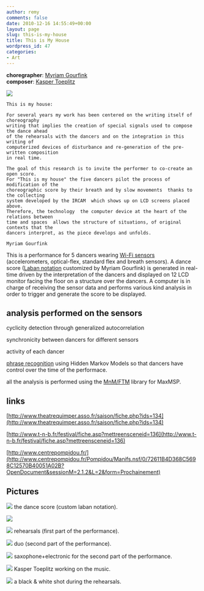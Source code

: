 ```yaml
---
author: remy
comments: false
date: 2010-12-16 14:55:49+00:00
layout: page
slug: this-is-my-house
title: This is My House
wordpress_id: 47
categories:
- Art
---
```


**choregrapher**: [Myriam Gourfink](http://www.myriam-gourfink.com/)<br/>
**composer**: [Kasper Toeplitz](http://www.sleazeart.com/)

![](http://recherche.ircam.fr/equipes/temps-reel/movement/muller/images/AA001-1-small.jpg)


    This is my house: 

    For several years my work has been centered on the writing itself of choreography  
    writing that implies the creation of special signals used to compose the dance ahead 
    of the rehearsals with the dancers and on the integration in this writing of 
    computerized devices of disturbance and re-generation of the pre-written composition 
    in real time. 

    The goal of this research is to invite the performer to co-create an open score. 
    For "This is my house" the five dancers pilot the process of modification of the 
    choreographic score by their breath and by slow movements  thanks to the collecting 
    system developed by the IRCAM  which shows up on LCD screens placed above. 
    Therefore, the technology  the computer device at the heart of the relations between 
    time and spaces  allows the structure of situations, of original contexts that the 
    dancers interpret, as the piece develops and unfolds. 

    Myriam Gourfink


This is a performance for 5 dancers wearing [Wi-Fi sensors](http://recherche.ircam.fr/equipes/temps-reel/movement/flety/static.php?page=static050309-144808) (accelerometers, optical-flex, standard flex and breath sensors). A dance score ([Laban notation](http://notation.free.fr/) customized by Myriam Gourfink) is generated in real-time driven by the interpretation of the dancers and displayed on 12 LCD monitor facing the floor on a structure over the dancers. A computer is in charge of receiving the sensor data and performs various kind analysis in order to trigger and generate the score to be displayed.


## analysis performed on the sensors


cyclicity detection through generalized autocorrelation

synchronicity between dancers for different sensors

activity of each dancer

[phrase recognition](http://recherche.ircam.fr/equipes/temps-reel/movement/muller/static.php?page=static041126-184936) using Hidden Markov Models so that dancers have control over the time of the performace.

all the analysis is performed using the [MnM/FTM](http://recherche.ircam.fr/equipes/temps-reel/ftm/mnm.html) library for MaxMSP.


## links


[http://www.theatrequimper.asso.fr/saison/fiche.php?ids=134](http://www.theatrequimper.asso.fr/saison/fiche.php?ids=134)

[http://www.t-n-b.fr/festival/fiche.asp?mettreensceneid=136](http://www.t-n-b.fr/festival/fiche.asp?mettreensceneid=136)

[http://www.centrepompidou.fr/](http://www.centrepompidou.fr/Pompidou/Manifs.nsf/0/72611B4D368C5698C12570B40051A02B?OpenDocument&sessionM=2.1.2&L=2&form=Prochainement)


## Pictures


![](http://recherche.ircam.fr/equipes/temps-reel/movement/muller/images/AA008.JPG)
the dance score (custom laban notation).

![](http://recherche.ircam.fr/equipes/temps-reel/movement/muller/images/AA013-1.jpg)

![](http://recherche.ircam.fr/equipes/temps-reel/movement/muller/images/AA015-1.jpg)
rehearsals (first part of the performance).

![](http://recherche.ircam.fr/equipes/temps-reel/movement/muller/images/TIMH_Centre_Pompidou_fevrier_2006_101.jpg)
duo (second part of the performance).

![](http://recherche.ircam.fr/equipes/temps-reel/movement/muller/images/TIMH_Centre_Pompidou_fevrier_2006_096.jpg)
saxophone+electronic for the second part of the performance.

![](http://recherche.ircam.fr/equipes/temps-reel/movement/muller/images/TIMH_Centre_Pompidou_fevrier_2006_055.jpg)
Kasper Toeplitz working on the music.

![](http://recherche.ircam.fr/equipes/temps-reel/movement/muller/images/TMH-BW-BB.JPG)
a black & white shot during the rehearsals.
